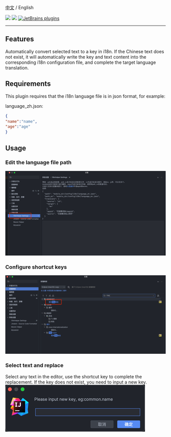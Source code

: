 [中文](README.md) / English

<p>
    <a href="https://opensource.org/license/gpl-3.0/" alt="License">
        <img src="https://img.shields.io/badge/License-GPL--3.0-green" /></a>
<a target="_blank" href="https://join.slack.com/t/neatlogichome/shared_invite/zt-1w037axf8-r_i2y4pPQ1Z8FxOkAbb64w">
<img src="https://img.shields.io/badge/Slack-Neatlogic-orange" /></a>
<a target="_blank" href="https://plugins.jetbrains.com/plugin/21921-i18nhelper"><img alt="JetBrains plugins" src="https://img.shields.io/jetbrains/plugin/d/21921"></a>
</p>

---

## Features

Automatically convert selected text to a key in i18n. If the Chinese text does not exist, it will automatically write
the key and text content into the corresponding i18n configuration file, and complete the target language translation.

## Requirements

This plugin requires that the i18n language file is in json format, for example:

language_zh.json:

``` json
{
"name":"name",
"age":"age"
}
```

## Usage

### Edit the language file path

![img.png](IMAGES/img.png)

### Configure shortcut keys

![img_1.png](IMAGES/img_1.png)

### Select text and replace

Select any text in the editor, use the shortcut key to complete the replacement. If the key does not exist, you need to
input a new key.
![img.png](IMAGES/img3.png)